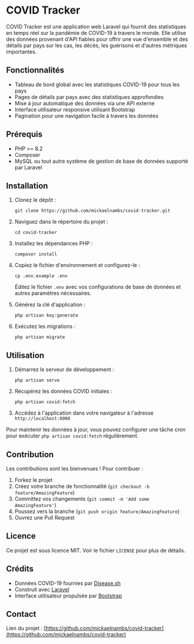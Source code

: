 # COVID Tracker

COVID Tracker est une application web Laravel qui fournit des statistiques en temps réel sur la pandémie de COVID-19 à travers le monde. Elle utilise des données provenant d'API fiables pour offrir une vue d'ensemble et des détails par pays sur les cas, les décès, les guérisons et d'autres métriques importantes.

## Fonctionnalités

- Tableau de bord global avec les statistiques COVID-19 pour tous les pays
- Pages de détails par pays avec des statistiques approfondies
- Mise à jour automatique des données via une API externe
- Interface utilisateur responsive utilisant Bootstrap
- Pagination pour une navigation facile à travers les données

## Prérequis

- PHP >= 8.2
- Composer
- MySQL ou tout autre système de gestion de base de données supporté par Laravel

## Installation

1. Clonez le dépôt :
   ```
   git clone https://github.com/mickaelnambs/covid-tracker.git
   ```

2. Naviguez dans le répertoire du projet :
   ```
   cd covid-tracker
   ```

3. Installez les dépendances PHP :
   ```
   composer install
   ```

4. Copiez le fichier d'environnement et configurez-le :
   ```
   cp .env.example .env
   ```
   Éditez le fichier `.env` avec vos configurations de base de données et autres paramètres nécessaires.

5. Générez la clé d'application :
   ```
   php artisan key:generate
   ```

6. Exécutez les migrations :
   ```
   php artisan migrate
   ```

## Utilisation

1. Démarrez le serveur de développement :
   ```
   php artisan serve
   ```

2. Récupérez les données COVID initiales :
   ```
   php artisan covid:fetch
   ```

3. Accédez à l'application dans votre navigateur à l'adresse `http://localhost:8000`

Pour maintenir les données à jour, vous pouvez configurer une tâche cron pour exécuter `php artisan covid:fetch` régulièrement.

## Contribution

Les contributions sont les bienvenues ! Pour contribuer :

1. Forkez le projet
2. Créez votre branche de fonctionnalité (`git checkout -b feature/AmazingFeature`)
3. Committez vos changements (`git commit -m 'Add some AmazingFeature'`)
4. Poussez vers la branche (`git push origin feature/AmazingFeature`)
5. Ouvrez une Pull Request

## Licence

Ce projet est sous licence MIT. Voir le fichier `LICENSE` pour plus de détails.

## Crédits

- Données COVID-19 fournies par [Disease.sh](https://disease.sh/)
- Construit avec [Laravel](https://laravel.com/)
- Interface utilisateur propulsée par [Bootstrap](https://getbootstrap.com/)

## Contact

Lien du projet : [https://github.com/mickaelnambs/covid-tracker](https://github.com/mickaelnambs/covid-tracker)

